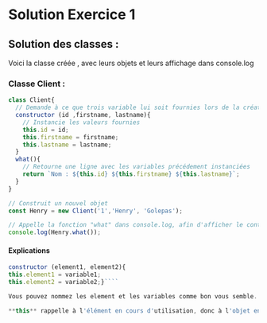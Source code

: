 # Solution Exercice 1

## Solution des classes :
Voici la classe créée , avec leurs objets et leurs affichage dans console.log
### Classe Client :

````javascript
class Client{
  // Demande à ce que trois variable lui soit fournies lors de la création de l'objet
  constructor (id ,firstname, lastname){
    // Instancie les valeurs fournies
    this.id = id;
    this.firstname = firstname;
    this.lastname = lastname;
  }
  what(){
    // Retourne une ligne avec les variables précédement instanciées
    return `Nom : ${this.id} ${this.firstname} ${this.lastname}`;
  }
}

// Construit un nouvel objet
const Henry = new Client('1','Henry', 'Golepas');

// Appelle la fonction "what" dans console.log, afin d'afficher le contenu de l'objet
console.log(Henry.what());
````
#### Explications
````javascript
constructor (element1, element2){
this.element1 = variable1;
this.element2 = variable2;}````

Vous pouvez nommez les element et les variables comme bon vous semble. Mais rappellez-vous de les nommez avec des noms qui parlent.

**this** rappelle à l'élément en cours d'utilisation, donc à l'objet en lui même.'

